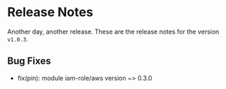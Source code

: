 # Release Notes
Another day, another release. These are the release notes for the version `v1.0.3`.

## Bug Fixes
* fix(pin): module iam-role/aws version ~> 0.3.0
